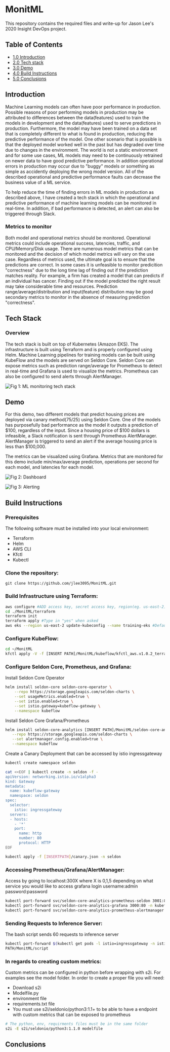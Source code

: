 # MonitML

This repository contains the required files and write-up for Jason Lee's 2020 Insight DevOps project.

## Table of Contents
  - [1.0 Introduction](README.md#introduction)
  - [2.0 Tech stack](README.md#tech-stack)
  - [3.0 Demo](README.md#demo)
  - [4.0 Build Instructions](README.md#build-instructions)
  - [5.0 Conclusions](README.md#conclusions)

## Introduction
Machine Learning models can often have poor performance in production. Possible reasons of poor performing models in production may be attributed to differences between the data(features) used to train the models in development and the data(features) used to serve predictions in production. Furthermore, the model may have been trained on a data set that is completely different to what is found in production, reducing the predictive performance of the model. One other scenario that is possible is that the deployed model worked well in the past but has degraded over time due to changes in the environment. The world is not a static environment and for some use cases, ML models may need to be continuously retrained on newer data to have good predictive performance. In addition operational errors in production may occur due to "buggy" models or something as simple as accidently deploying the wrong model version. All of the described operational and predictive performance faults can decrease the business value of a ML service. 

To help reduce the time of finding errors in ML models in production as described above, I have created a tech stack in which the operational and predictive performance of machine learning models can be monitored in real-time. In addition, if bad performance is detected, an alert can also be triggered through Slack.

### Metrics to monitor
Both model and operational metrics should be monitored. Operational metrics could include operational success, latencies, traffic, and CPU/Memory/Disk usage. There are numerous model metrics that can be monitored and the decision of which model metrics will vary on the use case. Regardless of metrics used, the ultimate goal is to ensure that the predictions are correct. In some cases it is unfeasible to monitor predicition "correctness" due to the long time lag of finding out if the prediction matches reality. For example, a firm has created a model that can predicts if an individual has cancer. Finding out if the model predicted the right result may take considerable time and resources. Prediction range/average/distribution and input(feature) distribution may be good secondary metrics to monitor in the absence of measuring prediction "correctness".     


## Tech Stack
### Overview
The tech stack is built on top of Kubernetes (Amazon EKS). The infrastructure is built using Terraform and is properly configured using Helm. Machine Learning pipelines for training models can be built using KubeFlow and the models are served on Seldon Core. Seldon Core can expose metrics such as prediction range/average for Prometheus to detect in real-time and Grafana is used to visualize the metrics. Prometheus can also be configured to send alerts through AlertManager.       

![Fig 1: ML monitoring tech stack](/Images/techstack.PNG)


## Demo
For this demo, two different models that predict housing prices are deployed via canary method(75/25) using Seldon Core. One of the models has purposefully bad performance as the model it outputs a prediction of $100, regardless of the input. Since a housing price of $100 dollars is infeasible, a Slack notification is sent through Prometheus AlertManager. AlertManager is triggered to send an alert if the average housing price is less than $100,000.

The metrics can be visualized using Grafana. Metrics that are monitored for this demo include min/max/average prediction, operations per second for each model, and latencies for each model.

![Fig 2: Dashboard](/Images/dashboard.PNG)

![Fig 3: Alerting](/Images/alert.PNG)

## Build Instructions
### Prerequisites
The following software must be installed into your local environment:
* Terraform
* Helm
* AWS CLI
* Kfctl
* Kubectl

### Clone the repository:
`git clone https://github.com/jlee3095/MonitML.git`

### Build Infrastructure using Terraform: 
```sh
aws configure #ADD access key, secret access key, region(eg. us-east-2), and output formt (eg. json) when prompted
cd ./MonitML/terraform
terraform init
terraform apply #Type in "yes" when asked 
aws eks --region us-east-2 update-kubeconfig --name training-eks #Default name is training-eks and region is us-east-2. These can be changed in terraform files.
```
### Configure KubeFlow:
 ```sh
cd ~/MonitML
kfctl apply -V -f [INSERT PATH]/MonitML/kubeflow/kfctl_aws.v1.0.2_terraform.yaml
```
### Configure Seldon Core, Prometheus, and Grafana:
Install Seldon Core Operator
```sh
helm install seldon-core seldon-core-operator \
    --repo https://storage.googleapis.com/seldon-charts \
    --set usageMetrics.enabled=true \
    --set istio.enabled=true \
    --set istio.gateway=kubeflow-gateway \
    --namespace kubeflow
```
Install Seldon Core Grafana/Prometheus
```sh
helm install seldon-core-analytics [INSERT PATH]/MonitML/seldon-core-analytics-orig \
   --repo https://storage.googleapis.com/seldon-charts \
   --set alertmanager.config.enabled=true \
   --namespace kubeflow
```
Create a Canary Deployment that can be accessed by istio ingressgateway
```sh
kubectl create namespace seldon

cat <<EOF | kubectl create -n seldon -f - 
apiVersion: networking.istio.io/v1alpha3
kind: Gateway
metadata:
  name: kubeflow-gateway
  namespace: seldon
spec:
  selector:
    istio: ingressgateway
  servers:
  - hosts:
    - '*'
    port:
      name: http
      number: 80
      protocol: HTTP
EOF

kubectl apply -f [INSERTPATH]/canary.json -n seldon
```

### Accessing Prometheus/Grafana/AlertManager: 
Access by going to localhost:300X where X is 0,1,5 depending on what service you would like to access
grafana login username:admin password:password
```sh
kubectl port-forward svc/seldon-core-analytics-prometheus-seldon 3001:80 -n kubeflow &
kubectl port-forward svc/seldon-core-analytics-grafana 3000:80 -n kubeflow &
kubectl port-forward svc/seldon-core-analytics-prometheus-alertmanager 3005:80 -n kubeflow &
```

### Sending Requests to Inference Server:
The bash script sends 60 requests to inference server
```sh
kubectl port-forward $(kubectl get pods -l istio=ingressgateway -n istio-system -o jsonpath='{.items[0].metadata.name}') -n istio-system 8004:80
PATH/MonitML/script
```
### In regards to creating custom metrics:
Custom metrics can be configured in python before wrapping with s2i. For examples see the model folder. In order to create a proper file you will need:
* Download s2i
* Modelfile.py
* environment file
* requirements.txt file
* You must use s2i/seldonio/python3:1.1+ to be able to have a endpoint with custom metrics that can be exposed to prometheus 
```sh
# The python, env, requirments files must be in the same folder
s2i -E s2i/seldonio/python3:1.1.0 modelfile
```

## Conclusions
